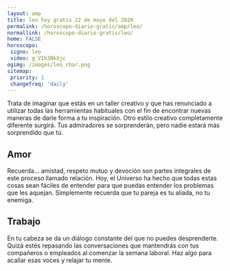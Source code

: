 ```yaml
---
layout: amp
title: leo hoy gratis 22 de mayo del 2020 
permalink: /horoscopo-diario-gratis/amp/leo/
normallink: /horoscopo-diario-gratis/leo/
home: FALSE
horoscopo:
 signo: leo
 video: g_VIh3NkXjc
ogimg: /images/leo_char.png
sitemap:
 priority: 1
 changefreq: 'daily'
---
```



Trata de imaginar que estás en un taller creativo y que has renunciado a utilizar todas las herramientas habituales con el fin de encontrar nuevas maneras de darle forma a tu inspiración. Otro estilo creativo completamente diferente surgirá. Tus admiradores se sorprenderán, pero nadie estará más sorprendido que tú.

## Amor

Recuerda... amistad, respeto mutuo y devoción son partes integrales de este proceso llamado relación. Hoy, el Universo ha hecho que todas estas cosas sean fáciles de entender para que puedas entender los problemas que les aquejan. Simplemente recuerda que tu pareja es tu aliada, no tu enemiga.

## Trabajo

En tu cabeza se da un diálogo constante del que no puedes desprenderte. Quizá estés repasando las conversaciones que mantendrás con tus compañeros o empleados al comenzar la semana laboral. Haz algo para acallar esas voces y relajar tu mente.